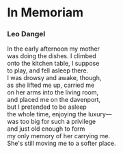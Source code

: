 # In Memoriam  
  
### Leo Dangel  
  
In the early afternoon my mother  
was doing the dishes. I climbed  
onto the kitchen table, I suppose  
to play, and fell asleep there.  
I was drowsy and awake, though,  
as she lifted me up, carried me  
on her arms into the living room,  
and placed me on the davenport,  
but I pretended to be asleep  
the whole time, enjoying the luxury—  
was too big for such a privilege  
and just old enough to form  
my only memory of her carrying me.  
She's still moving me to a softer place.  
  
